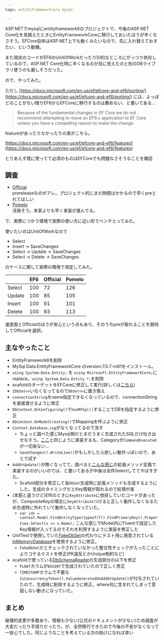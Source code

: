 ```yaml
---
tags: entityframeworkcore mysql 

---
```


ASP.NETでmysqlにentityframework6のプロジェクトで、今後のASP.NET Core化を見据えたときにEntityFrameworkCoreに移行しておいたほうが辛くなさそう。EFCore自体はASP.NET上でも動くみたいなので、先に入れ替えておきたい、という動機。

また現状のコードがEF6のUnitOfWorkだったりDI的なところにがっつり依存しているので、ASP.NET Core化時に辛くなるのが目に見えたのと別のDBライブラリ使うのも厳しそうだった。

ので、やってみた。

ただし
[https://docs.microsoft.com/en-us/ef/efcore-and-ef6/porting/](https://docs.microsoft.com/en-us/ef/efcore-and-ef6/porting/)
には、よっぽどのことがない限りEF6からEFCoreに移行するのは薦めない、と書いてある…

> Because of the fundamental changes in EF Core we do not recommend attempting to move an EF6.x application to EF Core unless you have a compelling reason to make the change.

featureがあったりなかったりの表がこちら。

[https://docs.microsoft.com/en-us/ef/efcore-and-ef6/features](https://docs.microsoft.com/en-us/ef/efcore-and-ef6/features)

とりあえず既に使ってて必須のものはEFCoreでも問題なさそうなことを確認


## 調査
* [Official](https://www.nuget.org/packages/MySql.Data.EntityFrameworkCore)  
prereleaseなのがアレ。プロジェクト的にまだ時間はかかるので早くpreとれてほしい
* [Pomelo](https://github.com/PomeloFoundation/Pomelo.EntityFrameworkCore.MySql)  
活発そう。本家よりも早く実装が進んでる。


で、実際につかう環境で実際の使い方に近い形でベンチとってみた。

使いたいのはUnitOfWorkなので

* Select
* Insert -> SaveChanges
* Select -> Update -> SaveChanges
* Select -> Delete -> SaveChanges

のケースに関して実際の環境で測定してみた。

||EF6|Official|Pomelo|
|--|--|--|--|
|Select|100|72|126|
|Update|100|85|105|
|Insert|100|91|101|
|Delete|100|93|113|

速度面とOfficialのほうが安心という点もあり、そのうちpreが取れることを期待してOfficialを選択。

## 主なやったこと
* EntityFramework6を削除
* MySql.Data.EntityFrameworkCore のversion:7.0.7-m61をインストール。
* `using System.Data.Entity;` を `using Microsoft.EntityFrameworkCore;`にreplace。`using System.Data.Entity.*;`を削除
* scafoldのターゲットをEFCoreに修正して実行(詳しくは[こちら](https://taross-f.github.io/EntityFramework%E3%81%AEPOCO%E3%82%92Mysql%E3%81%AE%E3%83%86%E3%83%BC%E3%83%96%E3%83%AB%E3%81%8B%E3%82%89%E7%94%9F%E6%88%90%E3%81%99%E3%82%8B/))
* `IDbSet<>`いなくなってるので`DbSet<>`に置き換え
* `connectionString`をname指定できなくなっているので、connectionStringを直接渡せるように修正
* `DbContext.OnConfiguring()`で`UseMYSql()`することでDBを指定するように修正
* `DbContext.OnModelCreating()`でMappingを呼ぶように修正
* `Context.Database.Log`がなくなってるので消す
    * ちょっと調べた感じMysql側だとまだうまく生成されたSQLだけ吐き出せなそう。[ここ](https://docs.microsoft.com/en-us/ef/core/miscellaneous/logging#other-applications)と同じように実装するも、Categoryが`CommandExecuted`が一切来ない…
    * `SaveChanges().WriteLine()`がもしかしたら欲しい動作っぽいので、あとで試す
* `AddOrUpdate()`が無くなってて、調べると[こんな感じ](https://stackoverflow.com/questions/36208580/what-happened-to-addorupdate-in-ef-7)の拡張メソッド定義で実装するのがいいのでは、と書いてあるが中身は全件Selectしててやばすぎた。
    * Scafold部分を修正して各`DbSet`生成時に拡張メソッドも生成するようにした。生成のタイミングだとKey情報が取れるので処理が楽
* (本筋と違うけど)Ef6のときに`KeyAttribute`に依存していたコードがあったが、CompositeKeyの場合に`KeyAttribute`つけると正しく動作しなくなるため生成時に外れていて動作しなくなっていた。
    * `var ids = context.Model.FindEntityType(typeof(T)).FindPrimaryKey().Properties.Select(x => x.Name);` こんな感じでModel内にFluentで設定したKey情報が入ってるのでそれを利用するように実装を修正した
* UnitTestで使用していた[FakeDbSet](https://www.nuget.org/packages/FakeDbSet/)の代わりにテスト用に用意されている[InMemoryDatabase](https://stormpath.com/blog/tutorial-entity-framework-core-in-memory-database-asp-net-core)を使用するように修正。
    * `FakeDbSet`だとチェックされていなかった整合性チェックが入ったことによりコケるテストを修正(PK違反とかUnique制約など)
* scafoldで使っている[DbSchemaReader](https://github.com/martinjw/dbschemareader)の生成部分の以下を修正
    * `FLOAT`カラムが`BIGINT`で生成されていたので正しく修正
    * `TIMESTAMP`カラムで不要な`IsConcurrencyToken().ValueGeneratedOnAddOrUpdate()`が付与されていたので、生成時に削除するように修正。where句に含まれてしまって意図しない動きになっていた。

## まとめ
破壊的変更が多数あり、情報も少ない(公式のドキュメントが少ない)ため調査が大変だったり手探りだったり。が、全然移行できたので今後の不安がなくなって一安心でした。同じようなことを考えている方の助けになれば幸い
